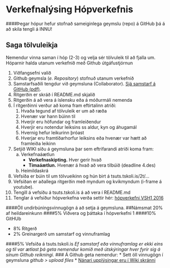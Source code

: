 # Verkefnalýsing Hópverkefnis 
####Þegar hópur hefur stofnað sameiginlega geymslu (repo) á GitHub þá á að skila tengli á INNU!
## Saga tölvuleikja
Nemendur vinna saman í hóp (2-3) og velja sér tölvuleik til að fjalla um.  
Hóparnir halda utanum verkefnið með Github útgáfustjórnun
	
<ol>
	<li>Viðfangsefni valið
	<li>Github geymsla (<i>e. Repository</i>) stofnuð utanum verkefnið</li>
	<li>Samstarfsaðili tengdur við geymsluna (Collaborator). <a href="https://github.com/VSH24/VSH1-hopverkefni/tree/master/lei%C3%B0beiningar"> Sjá samstarf á GitHub (pdf)</a>.</li>
	<li>Ritgerðin er skráð í README.md skjalið</li>
	<li>Ritgerðin á að vera á íslensku eða á móðurmáli nemenda</li>
	<li>Í ritgerðinni verður að koma fram eftirtalinn atriði:
		<ol>
			<li>Hvaða tegund af tölvuleik er um að ræða</li>
			<li>Hvenær var hann búinn til </li>
			<li>Hverjir eru höfundar og framleiðendur</li>
			<li>Hverjir eru notendur leiksins ss aldur, kyn og áhugamál</li>	
			<li>Hvernig hefur leikurinn þróast</li>
			<li>Hverjar eru framtíðarhorfur leiksins eða hvenær var hætt að framleiða leikinn</li>
		</ol>
	</li>
	<li>Setjið WIKI síðu á geymsluna þar sem eftrifarandi atriði koma fram:
		<ol style="list-style-type: lower-alpha;">	
			<li>Verkefnaáætlun
				<ul>
					<li><b>Verkefnaskipting.</b> Hver gerir hvað</li>
				</ul>
				<ul>
					<li><b>Tímaáætlun.</b> Hvenær á hvað að vera tilbúið (deadline 4.des)</li>
				</ul>
			</li>
			<li>Heimildaskrá</li>
		</ol>
	</li>
	<li>Vefsíða er búin til um tölvueikinn og hún birt á tsuts.tskoli.is/2t/...</li> 
	<li>Vefsíðan er aðallega ritgerðin með myndum og kvikmyndum (i-frame á youtube).
	<li>Tengill á vefsíðu á tsuts.tskoli.is á að vera í README.md</li>
	<li>Tenglar á vefsíður hópverkefna verða settir hér: <a href="https://github.com/VSH24/VSH1-hopverkefni/wiki/">hópverkefni VSH1 2016</a></li>
</ol>
####Öll undirbúningsvinnugögn á að setja á geymsluna. 
##Námsmat 20% af heildareinkunn
####5%  Viðvera og þáttaka í hópverkefni 1
####10% GitHUb 
<ul><li> 8% Ritgerð
</li><li>2% Greinargerð um samstarf og vinnuframlag 
</ul>
####5% Vefsíða á tsuts.tskoli.is  
<i>Ef samstarf eða vinnuframlag er ekki eins og til var ætlast þá geta nemendur komið með útskýringar hver fyrir sig á sínum Github reikningi. </i>
### Á Github geta nemendur:
*	Sett öll vinnugögn í geymsluna <i> github > upload files</i>
*	<a href="https://github.com/VSH24/VSH1-hopverkefni/wiki/Allt-um-Git-og-Github">Nánari upplýsingar eru í Wiki skránni</a></li>
 </ol>
